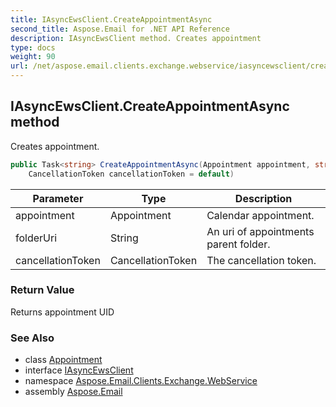 ```yaml
---
title: IAsyncEwsClient.CreateAppointmentAsync
second_title: Aspose.Email for .NET API Reference
description: IAsyncEwsClient method. Creates appointment
type: docs
weight: 90
url: /net/aspose.email.clients.exchange.webservice/iasyncewsclient/createappointmentasync/
---
```

## IAsyncEwsClient.CreateAppointmentAsync method

Creates appointment.

```csharp
public Task<string> CreateAppointmentAsync(Appointment appointment, string folderUri = null, 
    CancellationToken cancellationToken = default)
```

| Parameter | Type | Description |
| --- | --- | --- |
| appointment | Appointment | Calendar appointment. |
| folderUri | String | An uri of appointments parent folder. |
| cancellationToken | CancellationToken | The cancellation token. |

### Return Value

Returns appointment UID

### See Also

* class [Appointment](../../../aspose.email.calendar/appointment/)
* interface [IAsyncEwsClient](../)
* namespace [Aspose.Email.Clients.Exchange.WebService](../../iasyncewsclient/)
* assembly [Aspose.Email](../../../)


